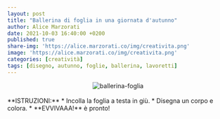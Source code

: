 ```yaml
---
layout: post
title: "Ballerina di foglia in una giornata d'autunno"
author: Alice Marzorati
date: 2021-10-03 16:40:00 +0200
published: true
share-img: 'https://alice.marzorati.co/img/creativita.png'
image: 'https://alice.marzorati.co/img/creativita.png'
categories: [creatività]
tags: [disegno, autunno, foglie, ballerina, lavoretti]
---
```

<center><img src="https://alice.marzorati.co/img/post/ballerina_foglia.jpg" alt="ballerina-foglia"></center>
<br>
**ISTRUZIONI:**   
* Incolla la foglia a testa in giù.
* Disegna un corpo e colora.
* **EVVIVAAA!** è pronto!
